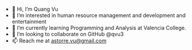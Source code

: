 - 👋 Hi, I’m Quang Vu
- 👀 I’m interested in human resource management and development and entertainment 
- 🌱 I’m currently learning Programming and Analysis at Valencia College.
- 💞️ I’m looking to collaborate on GitHub @qvu3
- 📫 Reach me at astorre.vu@gmail.com

<!---
qvu3/qvu3 is a ✨ special ✨ repository because its `README.md` (this file) appears on your GitHub profile.
You can click the Preview link to take a look at your changes.
--->
